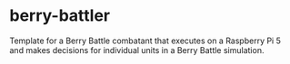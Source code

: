 # berry-battler
Template for a Berry Battle combatant that executes on a Raspberry Pi 5 and makes decisions for individual units in a  Berry Battle simulation.
